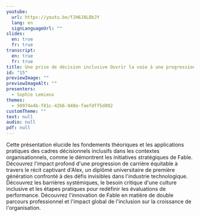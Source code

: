 ```yaml
---
youtube:
  url: https://youtu.be/fJH6J8LDbJY
  lang: en
  signLanguageUrl: ""
slides:
  en: true
  fr: true
transcript:
  en: true
  fr: true
title: Une prise de décision inclusive Ouvrir la voie à une progression de carrière équitable
id: "15"
previewImage: ""
previewImageAlt: ""
presenters:
  - Sophie Lemieux
themes:
  - 50974e4b-f81c-42b6-848e-faefdff5d892
customTheme: ""
text: null
audio: null
pdf: null
---
```

Cette présentation élucide les fondements théoriques et les applications pratiques des cadres décisionnels inclusifs dans les contextes organisationnels, comme le démontrent les initiatives stratégiques de Fable. Découvrez l'impact profond d'une progression de carrière équitable à travers le récit captivant d'Alex, un diplômé universitaire de première génération confronté à des défis invisibles dans l'industrie technologique. Découvrez les barrières systémiques, le besoin critique d'une culture inclusive et les étapes pratiques pour redéfinir les évaluations de performance. Découvrez l'innovation de Fable en matière de double parcours professionnel et l'impact global de l'inclusion sur la croissance de l'organisation.
